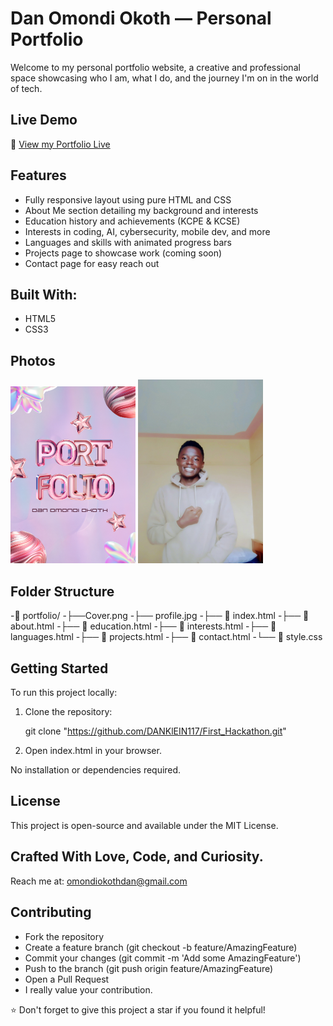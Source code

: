 #  Dan Omondi Okoth — Personal Portfolio

Welcome to my personal portfolio website, a creative and professional space showcasing who I am, what I do, and the journey I'm on in the world of tech.

##  Live Demo

🔗 [View my Portfolio Live](https://688e9aa81d9c626b93a9a781--inquisitive-stardust-24ec3c.netlify.app/)

##  Features

-  Fully responsive layout using pure HTML and CSS
-  About Me section detailing my background and interests
-  Education history and achievements (KCPE & KCSE)
-  Interests in coding, AI, cybersecurity, mobile dev, and more
-  Languages and skills with animated progress bars
-  Projects page to showcase work (coming soon)
-  Contact page for easy reach out

##  Built With:

- HTML5
- CSS3 

##  Photos 

<img src="Cover.png" width="200">
<img src="profile.jpg" width="200">

##  Folder Structure
-📁 portfolio/
-├──Cover.png
-├── profile.jpg
-├── 📄 index.html
-├── 📄 about.html
-├── 📄 education.html
-├── 📄 interests.html
-├── 📄 languages.html
-├── 📄 projects.html
-├── 📄 contact.html
-└── 📄 style.css


##  Getting Started

To run this project locally:

1. Clone the repository:
   
   git clone "https://github.com/DANKlEIN117/First_Hackathon.git"

2. Open index.html in your browser.

No installation or dependencies required.

## License
This project is open-source and available under the MIT License.

## Crafted With Love, Code, and Curiosity.
 Reach me at: omondiokothdan@gmail.com

##  Contributing

- Fork the repository
- Create a feature branch (git checkout -b feature/AmazingFeature)
- Commit your changes (git commit -m 'Add some AmazingFeature')
- Push to the branch (git push origin feature/AmazingFeature)
- Open a Pull Request
- I really value your contribution.



⭐ Don't forget to give this project a star if you found it helpful!
